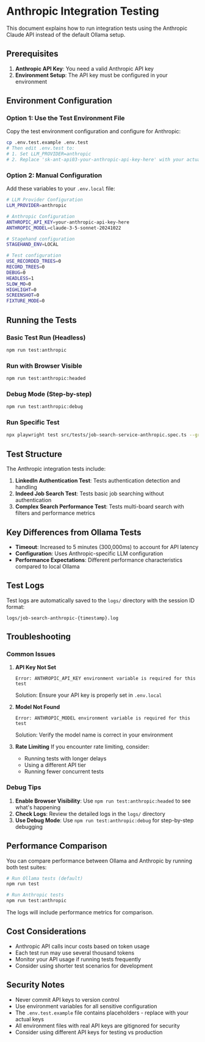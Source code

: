 # Anthropic Integration Testing

This document explains how to run integration tests using the Anthropic Claude API instead of the default Ollama setup.

## Prerequisites

1. **Anthropic API Key**: You need a valid Anthropic API key
2. **Environment Setup**: The API key must be configured in your environment

## Environment Configuration

### Option 1: Use the Test Environment File

Copy the test environment configuration and configure for Anthropic:

```bash
cp .env.test.example .env.test
# Then edit .env.test to:
# 1. Set LLM_PROVIDER=anthropic
# 2. Replace 'sk-ant-api03-your-anthropic-api-key-here' with your actual API key
```

### Option 2: Manual Configuration

Add these variables to your `.env.local` file:

```bash
# LLM Provider Configuration
LLM_PROVIDER=anthropic

# Anthropic Configuration
ANTHROPIC_API_KEY=your-anthropic-api-key-here
ANTHROPIC_MODEL=claude-3-5-sonnet-20241022

# Stagehand configuration
STAGEHAND_ENV=LOCAL

# Test configuration
USE_RECORDED_TREES=0
RECORD_TREES=0
DEBUG=0
HEADLESS=1
SLOW_MO=0
HIGHLIGHT=0
SCREENSHOT=0
FIXTURE_MODE=0
```

## Running the Tests

### Basic Test Run (Headless)

```bash
npm run test:anthropic
```

### Run with Browser Visible

```bash
npm run test:anthropic:headed
```

### Debug Mode (Step-by-step)

```bash
npm run test:anthropic:debug
```

### Run Specific Test

```bash
npx playwright test src/tests/job-search-service-anthropic.spec.ts --grep "LinkedIn"
```

## Test Structure

The Anthropic integration tests include:

1. **LinkedIn Authentication Test**: Tests authentication detection and handling
2. **Indeed Job Search Test**: Tests basic job searching without authentication
3. **Complex Search Performance Test**: Tests multi-board search with filters and performance metrics

## Key Differences from Ollama Tests

- **Timeout**: Increased to 5 minutes (300,000ms) to account for API latency
- **Configuration**: Uses Anthropic-specific LLM configuration
- **Performance Expectations**: Different performance characteristics compared to local Ollama

## Test Logs

Test logs are automatically saved to the `logs/` directory with the session ID format:

```
logs/job-search-anthropic-{timestamp}.log
```

## Troubleshooting

### Common Issues

1. **API Key Not Set**

   ```
   Error: ANTHROPIC_API_KEY environment variable is required for this test
   ```

   Solution: Ensure your API key is properly set in `.env.local`

2. **Model Not Found**

   ```
   Error: ANTHROPIC_MODEL environment variable is required for this test
   ```

   Solution: Verify the model name is correct in your environment

3. **Rate Limiting**
   If you encounter rate limiting, consider:
   - Running tests with longer delays
   - Using a different API tier
   - Running fewer concurrent tests

### Debug Tips

1. **Enable Browser Visibility**: Use `npm run test:anthropic:headed` to see what's happening
2. **Check Logs**: Review the detailed logs in the `logs/` directory
3. **Use Debug Mode**: Use `npm run test:anthropic:debug` for step-by-step debugging

## Performance Comparison

You can compare performance between Ollama and Anthropic by running both test suites:

```bash
# Run Ollama tests (default)
npm run test

# Run Anthropic tests
npm run test:anthropic
```

The logs will include performance metrics for comparison.

## Cost Considerations

- Anthropic API calls incur costs based on token usage
- Each test run may use several thousand tokens
- Monitor your API usage if running tests frequently
- Consider using shorter test scenarios for development

## Security Notes

- Never commit API keys to version control
- Use environment variables for all sensitive configuration
- The `.env.test.example` file contains placeholders - replace with your actual keys
- All environment files with real API keys are gitignored for security
- Consider using different API keys for testing vs production
